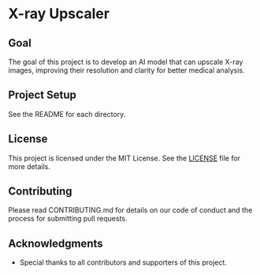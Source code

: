 # X-ray Upscaler

## Goal
The goal of this project is to develop an AI model that can upscale X-ray images, improving their resolution and clarity for better medical analysis.

## Project Setup

See the README for each directory.

## License
This project is licensed under the MIT License. See the [LICENSE](./LICENSE) file for more details.

## Contributing
Please read CONTRIBUTING.md for details on our code of conduct and the process for submitting pull requests.

## Acknowledgments
- Special thanks to all contributors and supporters of this project.